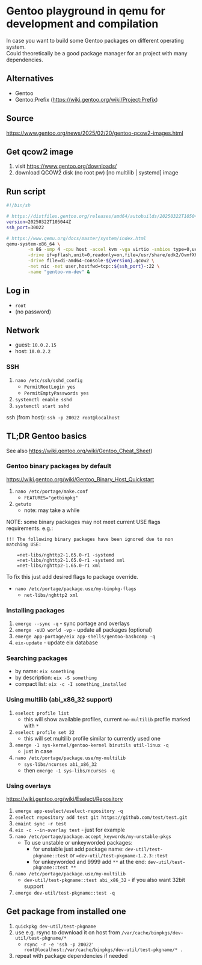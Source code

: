 # Gentoo playground in qemu for development and compilation
In case you want to build some Gentoo packages on different operating system.<br>
Could theoretically be a good package manager for an project with many dependencies.

## Alternatives
* Gentoo
* Gentoo:Prefix (https://wiki.gentoo.org/wiki/Project:Prefix)

## Source
https://www.gentoo.org/news/2025/02/20/gentoo-qcow2-images.html

## Get qcow2 image
1. visit https://www.gentoo.org/downloads/
2. download  QCOW2 disk (no root pw) [no multilib | systemd] image

## Run script
```sh
#!/bin/sh

# https://distfiles.gentoo.org/releases/amd64/autobuilds/20250322T105044Z/di-amd64-console-20250322T105044Z.qcow2
version=20250322T105044Z
ssh_port=30022

# https://www.qemu.org/docs/master/system/index.html
qemu-system-x86_64 \
        -m 8G -smp 4 -cpu host -accel kvm -vga virtio -smbios type=0,uefi=on \
        -drive if=pflash,unit=0,readonly=on,file=/usr/share/edk2/OvmfX64/OVMF_CODE_4M.qcow2,format=qcow2 \
        -drive file=di-amd64-console-${version}.qcow2 \
        -net nic -net user,hostfwd=tcp::${ssh_port}-:22 \
        -name "gentoo-vm-dev" &
```

## Log in
* `root`
* (no password)

## Network
* guest: `10.0.2.15`
* host:  `10.0.2.2`

### SSH
1. `nano /etc/ssh/sshd_config`
    * `PermitRootLogin yes`
    * `PermitEmptyPasswords yes`
2. `systemctl enable sshd`
3. `systemctl start sshd`

ssh (from host): `ssh -p 20022 root@localhost`

## TL;DR Gentoo basics
See also https://wiki.gentoo.org/wiki/Gentoo_Cheat_Sheet)

### Gentoo binary packages by default
https://wiki.gentoo.org/wiki/Gentoo_Binary_Host_Quickstart

1. `nano /etc/portage/make.conf`
    * `FEATURES="getbinpkg"`
2. `getuto`
    * note: may take a while

NOTE: some binary packages may not meet current USE flags requirements. e.g.:
```
!!! The following binary packages have been ignored due to non matching USE:

    =net-libs/nghttp2-1.65.0-r1 -systemd
    =net-libs/nghttp2-1.65.0-r1 -systemd xml
    =net-libs/nghttp2-1.65.0-r1 xml
```
To fix this just add desired flags to package override.
* `nano /etc/portage/package.use/my-binpkg-flags`
    * `net-libs/nghttp2 xml`

### Installing packages
1. `emerge --sync -q` - sync portage and overlays
2. `emerge -uUD world -vp` - update all packages (optional)
3. `emerge app-portage/eix app-shells/gentoo-bashcomp -q`
4. `eix-update` - update eix database

### Searching packages
* by name: `eix something`
* by description: `eix -S something`
* compact list: `eix -c -I something_installed`

### Using multilib (abi_x86_32 support)
1. `eselect profile list`
    * this will show available profiles, current `no-multilib` profile marked with `*`
2. `eselect profile set 22`
    * this will set multilib profile similar to currently used one
3. `emerge -1 sys-kernel/gentoo-kernel binutils util-linux -q`
    * just in case
4. `nano /etc/portage/package.use/my-multilib`
    * `sys-libs/ncurses abi_x86_32`
    * then `emerge -1 sys-libs/ncurses -q`

### Using overlays
https://wiki.gentoo.org/wiki/Eselect/Repository
1. `emerge app-eselect/eselect-repository -q`
2. `eselect repository add test git https://github.com/test/test.git`
3. `emaint sync -r test`
4. `eix -c --in-overlay test` - just for example
5. `nano /etc/portage/package.accept_keywords/my-unstable-pkgs`
    * To use unstable or unkeyworded packages:
        * for unstable just add package name: `dev-util/test-pkgname::test` or `=dev-util/test-pkgname-1.2.3::test`
        * for unkeyworded and 9999 add `**` at the end: `dev-util/test-pkgname::test **`
6. `nano /etc/portage/package.use/my-multilib`
    * `dev-util/test-pkgname::test abi_x86_32` - if you also want 32bit support
7. `emerge dev-util/test-pkgname::test -q`

## Get package from installed one
1. `quickpkg dev-util/test-pkgname`
2. use e.g. rsync to download it on host from `/var/cache/binpkgs/dev-util/test-pkgname/*`
    * `rsync -r -e 'ssh -p 20022' root@localhost:/var/cache/binpkgs/dev-util/test-pkgname/* .`
3. repeat with package dependencies if needed
